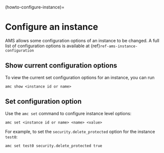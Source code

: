 (howto-configure-instance)=
# Configure an instance

AMS allows some configuration options of an instance to be changed. A full list of configuration options is available at {ref}`ref-ams-instance-configuration`

## Show current configuration options

To view the current set configuration options for an instance, you can run

    amc show <instance id or name>

## Set configuration option

Use the `amc set` command to configure instance level options:

    amc set <instance id or name> <name> <value>

For example, to set the `security.delete_protected` option for the instance `test0`:

    amc set test0 security.delete_protected true
